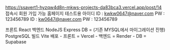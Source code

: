 https://ssavert1-hyzqw4d8n-mkws-projects-da83bca3.vercel.app/post/14
접속시 회원 가입 가능
홈페이지 테스트용 아이디
ID : kwkw0647@naver.com 
PW : 123456789
ID : kw0647@naver.com
PW : 123456789


프론트 React 
백엔드 NodeJS Express
DB = (기존 MYSQL에서 마이그레이션 진행) PostgreSQL
빌드 Vite
배포 - 프론트  = Vercel
     - 백엔드  = Render
     - DB     = Supabase

